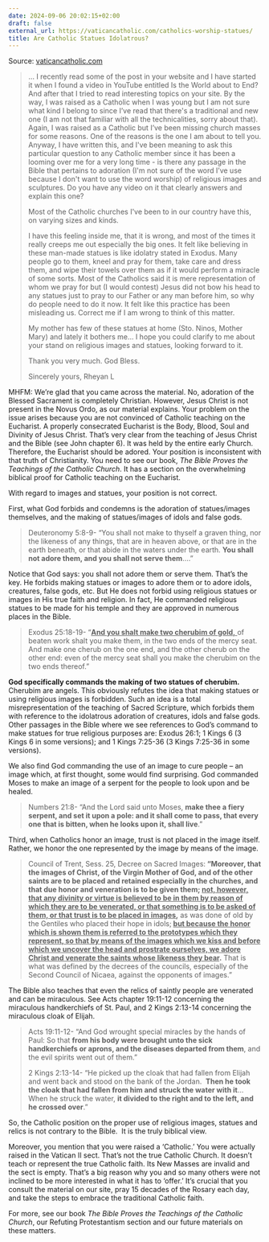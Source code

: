 ```yaml
---
date: 2024-09-06 20:02:15+02:00
draft: false
external_url: https://vaticancatholic.com/catholics-worship-statues/
title: Are Catholic Statues Idolatrous?
---
```





Source: [vaticancatholic.com](https://vaticancatholic.com/catholics-worship-statues/)

<blockquote>
<p>… I recently read some of the post in your website and I have started it when I found a video in YouTube entitled Is the World about to End? And after that I tried to read interesting topics on your site. By the way, I was raised as a Catholic when I was young but I am not sure what kind I belong to since I’ve read that there's a traditional and new one (I am not that familiar with all the technicalities, sorry about that). Again, I was raised as a Catholic but I’ve been missing church masses for some reasons. One of the reasons is the one I am about to tell you. Anyway, I have written this, and I've been meaning to ask this particular question to any Catholic member since it has been a looming over me for a very long time - is there any passage in the Bible that pertains to adoration (I'm not sure of the word I’ve use because I don't want to use the word worship) of religious images and sculptures. Do you have any video on it that clearly answers and explain this one?</p>
<p>Most of the Catholic churches I've been to in our country have this, on varying sizes and kinds.</p>
<p>I have this feeling inside me, that it is wrong, and most of the times it really creeps me out especially the big ones. It felt like believing in these man-made statues is like idolatry stated in Exodus. Many people go to them, kneel and pray for them, take care and dress them, and wipe their towels over them as if it would perform a miracle of some sorts. Most of the Catholics said it is mere representation of whom we pray for but (I would contest) Jesus did not bow his head to any statues just to pray to our Father or any man before him, so why do people need to do it now. It felt like this practice has been misleading us. Correct me if I am wrong to think of this matter.</p>
<p>My mother has few of these statues at home (Sto. Ninos, Mother Mary) and lately it bothers me… I hope you could clarify to me about your stand on religious images and statues, looking forward to it.</p>
<p>Thank you very much.
God Bless.</p>
<p>Sincerely yours,
Rheyan L</p>
</blockquote>
<p>MHFM: We’re glad that you came across the material. No, adoration of the Blessed Sacrament is completely Christian. However, Jesus Christ is not present in the Novus Ordo, as our material explains. Your problem on the issue arises because you are not convinced of Catholic teaching on the Eucharist. A properly consecrated Eucharist is the Body, Blood, Soul and Divinity of Jesus Christ. That’s very clear from the teaching of Jesus Christ and the Bible (see John chapter 6). It was held by the entire early Church. Therefore, the Eucharist should be adored. Your position is inconsistent with that truth of Christianity. You need to see our book, <em>The Bible Proves the Teachings of the Catholic Church</em>. It has a section on the overwhelming biblical proof for Catholic teaching on the Eucharist.</p>
<p>With regard to images and statues, your position is not correct.</p>
<p>First, what God forbids and condemns is the adoration of statues/images themselves, and the making of statues/images of idols and false gods.</p>

<blockquote>
<p>Deuteronomy 5:8-9- “You shall not make to thyself a graven thing, nor the likeness of any things, that are in heaven above, or that are in the earth beneath, or that abide in the waters under the earth. <strong>You shall not adore them, and you shall not serve them</strong>.…”</p>
</blockquote>
<p>Notice that God says: you shall not adore them or serve them. That’s the key. He forbids making statues or images to adore them or to adore idols, creatures, false gods, etc. But He does not forbid using religious statues or images in His true faith and religion. In fact, He commanded religious statues to be made for his temple and they are approved in numerous places in the Bible.</p>

<blockquote>
<p>Exodus 25:18-19- “<span style="text-decoration: underline;"><strong>And you shalt make two cherubim of gold,</strong> </span>of beaten work shalt you make them, in the two ends of the mercy seat. And make one cherub on the one end, and the other cherub on the other end: even of the mercy seat shall you make the cherubim on the two ends thereof.”</p>
</blockquote>
<p><strong>God specifically commands the making of two statues of cherubim.</strong> Cherubim are angels. This obviously refutes the idea that making statues or using religious images is forbidden. Such an idea is a total misrepresentation of the teaching of Sacred Scripture, which forbids them with reference to the idolatrous adoration of creatures, idols and false gods. Other passages in the Bible where we see references to God’s command to make statues for true religious purposes are: Exodus 26:1; 1 Kings 6 (3 Kings 6 in some versions); and 1 Kings 7:25-36 (3 Kings 7:25-36 in some versions).</p>
<p>We also find God commanding the use of an image to cure people – an image which, at first thought, some would find surprising. God commanded Moses to make an image of a serpent for the people to look upon and be healed.</p>

<blockquote>
<p>Numbers 21:8- “And the Lord said unto Moses, <strong>make thee a fiery serpent, and set it upon a pole: and it shall come to pass, that every one that is bitten, when he looks upon it, shall live</strong>.”</p>
</blockquote>
<p>Third, when Catholics honor an image, trust is not placed in the image itself. Rather, we honor the one represented by the image by means of the image.</p>

<blockquote>
<p>Council of Trent, Sess. 25, Decree on Sacred Images:<strong> “Moreover, that the images of Christ, of the Virgin Mother of God, and of the other saints are to be placed and retained especially in the churches, and that due honor and veneration is to be given them; <span style="text-decoration: underline;">not, however, that any divinity or virtue is believed to be in them by reason of which they are to be venerated, or that something is to be asked of them, or that trust is to be placed in images</span>,</strong> as was done of old by the Gentiles who placed their hope in idols;<strong> <span style="text-decoration: underline;">but because the honor which is shown them is referred to the prototypes which they represent, so that by means of the images which we kiss and before which we uncover the head and prostrate ourselves, we adore Christ and venerate the saints whose likeness they bear</span>.</strong> That is what was defined by the decrees of the councils, especially of the Second Council of Nicaea, against the opponents of images.”</p>
</blockquote>
<p>The Bible also teaches that even the relics of saintly people are venerated and can be miraculous. See Acts chapter 19:11-12 concerning the miraculous handkerchiefs of St. Paul, and 2 Kings 2:13-14 concerning the miraculous cloak of Elijah.</p>

<blockquote>
<p>Acts 19:11-12- “And God wrought special miracles by the hands of Paul: So that <strong>from his body were brought unto the sick handkerchiefs or aprons, and the diseases departed from them</strong>, and the evil spirits went out of them.”</p>
<p>2 Kings 2:13-14- “He picked up the cloak that had fallen from Elijah and went back and stood on the bank of the Jordan.  <strong>Then he took the cloak that had fallen from him and struck the water with it</strong>… When he struck the water, <strong>it divided to the right and to the left, and he crossed over</strong>.”</p>
</blockquote>
<p>So, the Catholic position on the proper use of religious images, statues and relics is not contrary to the Bible.  It is the truly biblical view.</p>
<p>Moreover, you mention that you were raised a ‘Catholic.’ You were actually raised in the Vatican II sect. That’s not the true Catholic Church. It doesn’t teach or represent the true Catholic faith. Its New Masses are invalid and the sect is empty. That’s a big reason why you and so many others were not inclined to be more interested in what it has to ‘offer.’ It’s crucial that you consult the material on our site, pray 15 decades of the Rosary each day, and take the steps to embrace the traditional Catholic faith.</p>
<p>For more, see our book <em>The Bible Proves the Teachings of the Catholic Church</em>, our Refuting Protestantism section and our future materials on these matters.</p>
